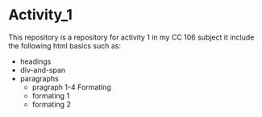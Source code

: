 # Activity_1
This repository is a repository for activity 1 in my CC 106 subject it include the following html basics such as:
- headings
- div-and-span
- paragraphs
   - pragraph 1-4
Formating
  - formating 1
  - formating 2
